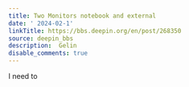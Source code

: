 ```yaml
---
title: Two Monitors notebook and external
date: ' 2024-02-1'
linkTitle: https://bbs.deepin.org/en/post/268350
source: deepin_bbs
description:  Gelin 
disable_comments: true
---
```

I need to 
